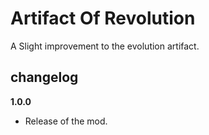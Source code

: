 # Artifact Of Revolution

A Slight improvement to the evolution artifact.

## changelog

**1.0.0**

* Release of the mod.